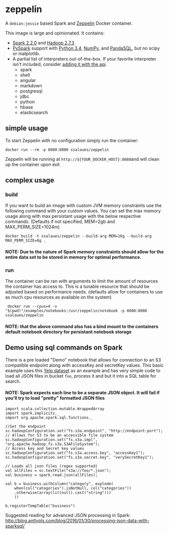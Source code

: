 # zeppelin

A `debian:jessie` based Spark and [Zeppelin](http://zeppelin.apache.org) Docker container.

This image is large and opinionated. It contains:

- [Spark 2.2.0](http://spark.apache.org/docs/2.2.0) and [Hadoop 2.7.3](http://hadoop.apache.org/docs/r2.7.3)
- [PySpark](http://spark.apache.org/docs/2.2.0/api/python) support with [Python 3.4](https://docs.python.org/3.4), [NumPy](http://www.numpy.org), and [PandaSQL](https://github.com/yhat/pandasql), but no scipy or matplotlib.
- A partial list of interpreters out-of-the-box. If your favorite interpreter isn't included, consider [adding it with the api](http://zeppelin.apache.org/docs/0.7.3/manual/dynamicinterpreterload.html).
  - spark
  - shell
  - angular
  - markdown
  - postgresql
  - jdbc
  - python
  - hbase
  - elasticsearch

## simple usage

To start Zeppelin with no configuration simply run the container:

```
docker run --rm -p 8080:8080 ssalaues/zeppelin
```

Zeppelin will be running at `http://${YOUR_DOCKER_HOST}:8080`and will clean up the container upon exit 

## complex usage

### build

If you want to build an image with custom JVM memory constraints use the following command with your custom values.
You can set the max memory usage along with max persistant usage with the below respective commands.
(Defaults if not specified, MEM=2gb and MAX_PERM_SIZE=1024m)
```
docker build -t ssalaues/zeppelin --build-arg MEM=16g --build-arg MAX_PERM_SIZE=8g .
```
#### NOTE: Due to the nature of Spark memory constraints should allow for the entire data set to be stored in memory for optimal performance.

### run

The container can be ran with arguments to limit the amount of resources the container has access to. This is a tunable resource that should be adjusted based on performance needs.
(defaults allow for containers to use as much cpu resources as available on the system)
```
 docker run --cpus=4 -v "$(pwd)"/examples/notebooks:/usr/zeppelin/notebook -p 8080:8080 ssalaues/zeppelin
```
#### NOTE: that the above command also has a bind mount to the containers default notebook directory for persistant notebook storage


## Demo using sql commands on Spark
There is a pre loaded "Demo" notebook that allows for connection to an S3 compatible endpoint along with accessKey and secretKey values. This basic example uses this [Yelp dataset](https://github.com/shaivikochar/Yelp-Dataset-Analysis/blob/master/zeppelin.md) as an example and has very simple code to load all JSON files in bucket ```foo```, process it and but it into a SQL table for search.

#### NOTE: Spark expects each line to be a separate JSON object. It will fail if you’ll try to load "pretty" formatted JSON files

```
import scala.collection.mutable.WrappedArray
import spark.implicits._
import org.apache.spark.sql.functions._

//Set the endpoint
sc.hadoopConfiguration.set("fs.s3a.endpoint", "http://endpoint:port");
// Allows for S3 to be an accessible file system
sc.hadoopConfiguration.set("fs.s3a.impl", "org.apache.hadoop.fs.s3a.S3AFileSystem");
// Access key and Secret key values
sc.hadoopConfiguration.set("fs.s3a.access.key", "accessKey1");
sc.hadoopConfiguration.set("fs.s3a.secret.key", "verySecretKey1");

// Loads all json files (regex supported)
val allFiles = sc.textFile("s3a://foo/*.json");
val business = spark.read.json(allFiles);
 
val b = business.withColumn("category", explode(
    when(col("categories").isNotNull, col("categories"))
    .otherwise(array(lit(null).cast("string")))
    ))
    
b.registerTempTable("business")

```
Suggested reading for advanced JSON processing in Spark:
http://blog.antlypls.com/blog/2016/01/30/processing-json-data-with-sparksql/
